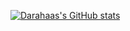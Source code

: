 [![Darahaas's GitHub stats](https://github-readme-stats.vercel.app/api?username=darahaas15)](https://github.com/anuraghazra/github-readme-stats)
